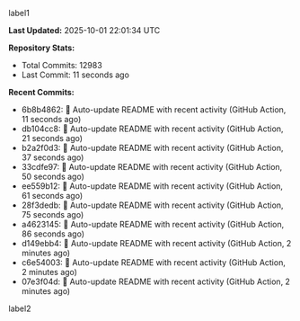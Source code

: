 
label1 
<!-- ACTIVITY_START -->
**Last Updated:** 2025-10-01 22:01:34 UTC

**Repository Stats:**
- Total Commits: 12983
- Last Commit: 11 seconds ago

**Recent Commits:**
- 6b8b4862: 🤖 Auto-update README with recent activity (GitHub Action, 11 seconds ago)
- db104cc8: 🤖 Auto-update README with recent activity (GitHub Action, 21 seconds ago)
- b2a2f0d3: 🤖 Auto-update README with recent activity (GitHub Action, 37 seconds ago)
- 33cdfe97: 🤖 Auto-update README with recent activity (GitHub Action, 50 seconds ago)
- ee559b12: 🤖 Auto-update README with recent activity (GitHub Action, 61 seconds ago)
- 28f3dedb: 🤖 Auto-update README with recent activity (GitHub Action, 75 seconds ago)
- a4623145: 🤖 Auto-update README with recent activity (GitHub Action, 86 seconds ago)
- d149ebb4: 🤖 Auto-update README with recent activity (GitHub Action, 2 minutes ago)
- c6e54003: 🤖 Auto-update README with recent activity (GitHub Action, 2 minutes ago)
- 07e3f04d: 🤖 Auto-update README with recent activity (GitHub Action, 2 minutes ago)
<!-- ACTIVITY_END -->

label2
